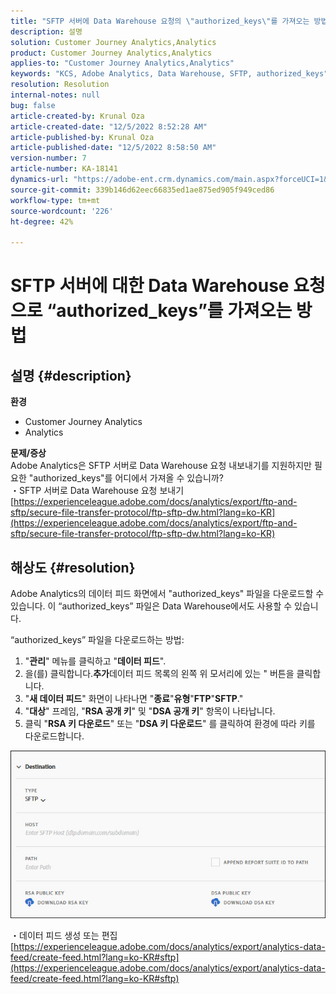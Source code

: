 ```yaml
---
title: "SFTP 서버에 Data Warehouse 요청의 \"authorized_keys\"를 가져오는 방법"
description: 설명
solution: Customer Journey Analytics,Analytics
product: Customer Journey Analytics,Analytics
applies-to: "Customer Journey Analytics,Analytics"
keywords: "KCS, Adobe Analytics, Data Warehouse, SFTP, authorized_keys"
resolution: Resolution
internal-notes: null
bug: false
article-created-by: Krunal Oza
article-created-date: "12/5/2022 8:52:28 AM"
article-published-by: Krunal Oza
article-published-date: "12/5/2022 8:58:50 AM"
version-number: 7
article-number: KA-18141
dynamics-url: "https://adobe-ent.crm.dynamics.com/main.aspx?forceUCI=1&pagetype=entityrecord&etn=knowledgearticle&id=eb9b5f22-7a74-ed11-81aa-6045bd006c82"
source-git-commit: 339b146d62eec66835ed1ae875ed905f949ced86
workflow-type: tm+mt
source-wordcount: '226'
ht-degree: 42%

---
```


# SFTP 서버에 대한 Data Warehouse 요청으로 “authorized_keys”를 가져오는 방법

## 설명 {#description}

<b>환경</b>
- Customer Journey Analytics
- Analytics



<b>문제/증상</b><br>Adobe Analytics은 SFTP 서버로 Data Warehouse 요청 내보내기를 지원하지만 필요한 &quot;authorized_keys&quot;를 어디에서 가져올 수 있습니까?<br>
・SFTP 서버로 Data Warehouse 요청 보내기
[https://experienceleague.adobe.com/docs/analytics/export/ftp-and-sftp/secure-file-transfer-protocol/ftp-sftp-dw.html?lang=ko-KR](https://experienceleague.adobe.com/docs/analytics/export/ftp-and-sftp/secure-file-transfer-protocol/ftp-sftp-dw.html?lang=ko-KR)

## 해상도 {#resolution}


Adobe Analytics의 데이터 피드 화면에서 &quot;authorized_keys&quot; 파일을 다운로드할 수 있습니다. 이 “authorized_keys” 파일은 Data Warehouse에서도 사용할 수 있습니다.

“authorized_keys” 파일을 다운로드하는 방법:

1. &quot;<b>관리</b>&quot; 메뉴를 클릭하고 &quot;<b>데이터 피드</b>&quot;.
2. 을(를) 클릭합니다.<b>추가</b>데이터 피드 목록의 왼쪽 위 모서리에 있는 &quot; 버튼을 클릭합니다.
3. &quot;<b>새 데이터 피드</b>&quot; 화면이 나타나면 &quot;<b>종료</b>&quot;<b>유형</b>&quot;<b>FTP</b>&quot;<b>SFTP</b>.&quot;
4. &quot;<b>대상</b>&quot; 프레임, &quot;<b>RSA 공개 키</b>&quot; 및 &quot;<b>DSA 공개 키</b>&quot; 항목이 나타납니다.
5. 클릭 &quot;<b>RSA 키 다운로드</b>&quot; 또는 &quot;<b>DSA 키 다운로드</b>&quot; 를 클릭하여 환경에 따라 키를 다운로드합니다.


![](assets/50e37472-899b-ec11-b400-00224805a4ef.png)

・데이터 피드 생성 또는 편집
[https://experienceleague.adobe.com/docs/analytics/export/analytics-data-feed/create-feed.html?lang=ko-KR#sftp](https://experienceleague.adobe.com/docs/analytics/export/analytics-data-feed/create-feed.html?lang=ko-KR#sftp)
